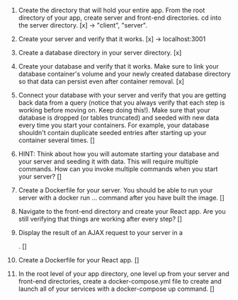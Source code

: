 1. Create the directory that will hold your entire app. From the root directory of your app, create server and front-end directories. cd into the server directory.
[x] -> "client", "server".

2. Create your server and verify that it works.
[x] -> localhost:3001

3. Create a database directory in your server directory.
[x]

4. Create your database and verify that it works. Make sure to link your database container's volume and your newly created database directory so that data can persist even after container removal.
[x]

5. Connect your database with your server and verify that you are getting back data from a query (notice that you always verify that each step is working before moving on. Keep doing this!). Make sure that your database is dropped (or tables truncated) and seeded with new data every time you start your containers. For example, your database shouldn't contain duplicate seeded entries after starting up your container several times.
[]

6. HINT: Think about how you will automate starting your database and your server and seeding it with data. This will require multiple commands. How can you invoke multiple commands when you start your server?
[]


7. Create a Dockerfile for your server. You should be able to run your server with a docker run ... command after you have built the image.
[]

8. Navigate to the front-end directory and create your React app. Are you still verifying that things are working after every step?
[]

9. Display the result of an AJAX request to your server in a <div>.
[]

10. Create a Dockerfile for your React app.
[]

11. In the root level of your app directory, one level up from your server and front-end directories, create a docker-compose.yml file to create and launch all of your services with a docker-compose up command.
[]